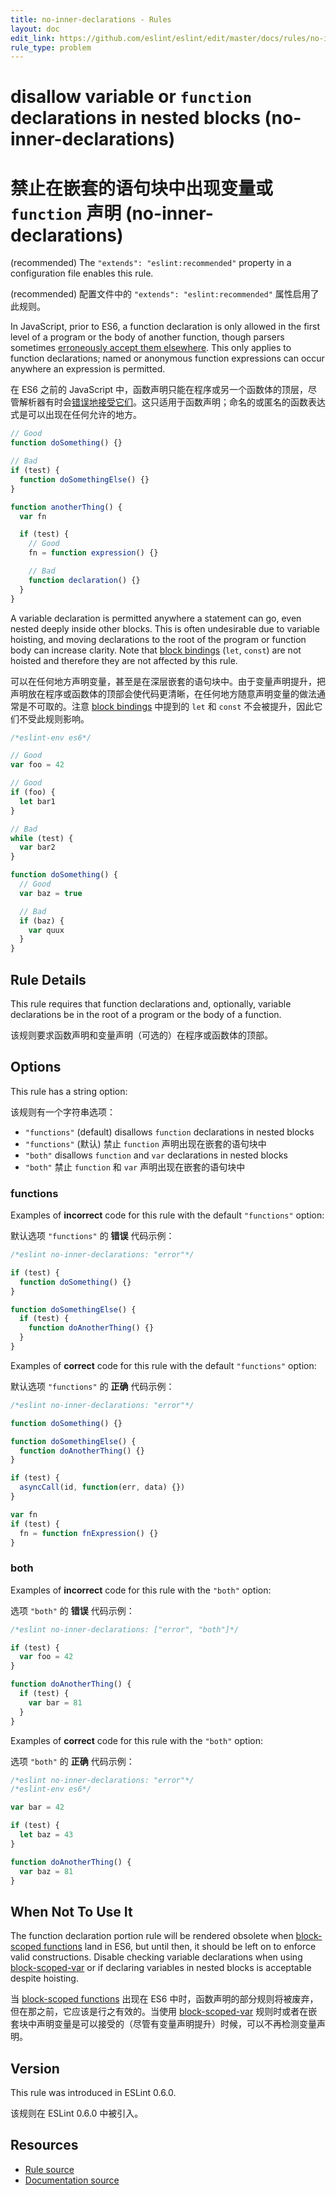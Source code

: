 ```yaml
---
title: no-inner-declarations - Rules
layout: doc
edit_link: https://github.com/eslint/eslint/edit/master/docs/rules/no-inner-declarations.md
rule_type: problem
---
```


<!-- Note: No pull requests accepted for this file. See README.md in the root directory for details. -->

# disallow variable or `function` declarations in nested blocks (no-inner-declarations)

# 禁止在嵌套的语句块中出现变量或 `function` 声明 (no-inner-declarations)

(recommended) The `"extends": "eslint:recommended"` property in a configuration file enables this rule.

(recommended) 配置文件中的 `"extends": "eslint:recommended"` 属性启用了此规则。

In JavaScript, prior to ES6, a function declaration is only allowed in the first level of a program or the body of another function, though parsers sometimes [erroneously accept them elsewhere](https://code.google.com/p/esprima/issues/detail?id=422). This only applies to function declarations; named or anonymous function expressions can occur anywhere an expression is permitted.

在 ES6 之前的 JavaScript 中，函数声明只能在程序或另一个函数体的顶层，尽管解析器有时会[错误地接受它们](https://code.google.com/p/esprima/issues/detail?id=422)。这只适用于函数声明；命名的或匿名的函数表达式是可以出现在任何允许的地方。

```js
// Good
function doSomething() {}

// Bad
if (test) {
  function doSomethingElse() {}
}

function anotherThing() {
  var fn

  if (test) {
    // Good
    fn = function expression() {}

    // Bad
    function declaration() {}
  }
}
```

A variable declaration is permitted anywhere a statement can go, even nested deeply inside other blocks. This is often undesirable due to variable hoisting, and moving declarations to the root of the program or function body can increase clarity. Note that [block bindings](https://leanpub.com/understandinges6/read#leanpub-auto-block-bindings) (`let`, `const`) are not hoisted and therefore they are not affected by this rule.

可以在任何地方声明变量，甚至是在深层嵌套的语句块中。由于变量声明提升，把声明放在程序或函数体的顶部会使代码更清晰，在任何地方随意声明变量的做法通常是不可取的。注意 [block bindings](https://leanpub.com/understandinges6/read#leanpub-auto-block-bindings) 中提到的 `let` 和 `const` 不会被提升，因此它们不受此规则影响。

```js
/*eslint-env es6*/

// Good
var foo = 42

// Good
if (foo) {
  let bar1
}

// Bad
while (test) {
  var bar2
}

function doSomething() {
  // Good
  var baz = true

  // Bad
  if (baz) {
    var quux
  }
}
```

## Rule Details

This rule requires that function declarations and, optionally, variable declarations be in the root of a program or the body of a function.

该规则要求函数声明和变量声明（可选的）在程序或函数体的顶部。

## Options

This rule has a string option:

该规则有一个字符串选项：

- `"functions"` (default) disallows `function` declarations in nested blocks
- `"functions"` (默认) 禁止 `function` 声明出现在嵌套的语句块中
- `"both"` disallows `function` and `var` declarations in nested blocks
- `"both"` 禁止 `function` 和 `var` 声明出现在嵌套的语句块中

### functions

Examples of **incorrect** code for this rule with the default `"functions"` option:

默认选项 `"functions"` 的 **错误** 代码示例：

```js
/*eslint no-inner-declarations: "error"*/

if (test) {
  function doSomething() {}
}

function doSomethingElse() {
  if (test) {
    function doAnotherThing() {}
  }
}
```

Examples of **correct** code for this rule with the default `"functions"` option:

默认选项 `"functions"` 的 **正确** 代码示例：

```js
/*eslint no-inner-declarations: "error"*/

function doSomething() {}

function doSomethingElse() {
  function doAnotherThing() {}
}

if (test) {
  asyncCall(id, function(err, data) {})
}

var fn
if (test) {
  fn = function fnExpression() {}
}
```

### both

Examples of **incorrect** code for this rule with the `"both"` option:

选项 `"both"` 的 **错误** 代码示例：

```js
/*eslint no-inner-declarations: ["error", "both"]*/

if (test) {
  var foo = 42
}

function doAnotherThing() {
  if (test) {
    var bar = 81
  }
}
```

Examples of **correct** code for this rule with the `"both"` option:

选项 `"both"` 的 **正确** 代码示例：

```js
/*eslint no-inner-declarations: "error"*/
/*eslint-env es6*/

var bar = 42

if (test) {
  let baz = 43
}

function doAnotherThing() {
  var baz = 81
}
```

## When Not To Use It

The function declaration portion rule will be rendered obsolete when [block-scoped functions](https://bugzilla.mozilla.org/show_bug.cgi?id=585536) land in ES6, but until then, it should be left on to enforce valid constructions. Disable checking variable declarations when using [block-scoped-var](block-scoped-var) or if declaring variables in nested blocks is acceptable despite hoisting.

当 [block-scoped functions](https://bugzilla.mozilla.org/show_bug.cgi?id=585536) 出现在 ES6 中时，函数声明的部分规则将被废弃，但在那之前，它应该是行之有效的。当使用 [block-scoped-var](block-scoped-var) 规则时或者在嵌套块中声明变量是可以接受的（尽管有变量声明提升）时候，可以不再检测变量声明。

## Version

This rule was introduced in ESLint 0.6.0.

该规则在 ESLint 0.6.0 中被引入。

## Resources

- [Rule source](https://github.com/eslint/eslint/tree/master/lib/rules/no-inner-declarations.js)
- [Documentation source](https://github.com/eslint/eslint/tree/master/docs/rules/no-inner-declarations.md)
